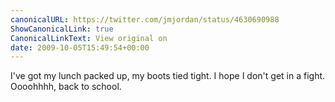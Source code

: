```yaml
---
canonicalURL: https://twitter.com/jmjordan/status/4630690988
ShowCanonicalLink: true
CanonicalLinkText: View original on
date: 2009-10-05T15:49:54+00:00
---
```

I've got my lunch packed up, my boots tied tight. I hope I don't get in a fight. Oooohhhh, back to school.